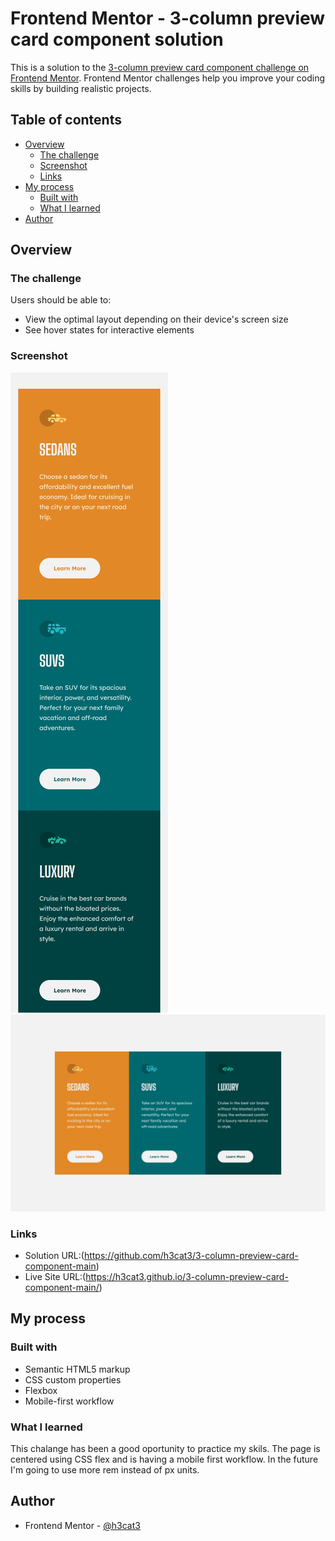 # Frontend Mentor - 3-column preview card component solution

This is a solution to the [3-column preview card component challenge on Frontend Mentor](https://www.frontendmentor.io/challenges/3column-preview-card-component-pH92eAR2-). Frontend Mentor challenges help you improve your coding skills by building realistic projects. 

## Table of contents

- [Overview](#overview)
  - [The challenge](#the-challenge)
  - [Screenshot](#screenshot)
  - [Links](#links)
- [My process](#my-process)
  - [Built with](#built-with)
  - [What I learned](#what-i-learned)
- [Author](#author)


## Overview

### The challenge

Users should be able to:

- View the optimal layout depending on their device's screen size
- See hover states for interactive elements

### Screenshot

![](/screenshoot/iPhone%20SE-1738600640217.jpeg)
![](/screenshoot/Nest%20Hub%20Max-1738600763272.jpeg)

### Links

- Solution URL:(https://github.com/h3cat3/3-column-preview-card-component-main)
- Live Site URL:(https://h3cat3.github.io/3-column-preview-card-component-main/)

## My process

### Built with

- Semantic HTML5 markup
- CSS custom properties
- Flexbox
- Mobile-first workflow


### What I learned

This chalange has been a good oportunity to practice my skils.
The page is centered using CSS flex and is having a mobile first workflow.
In the future I'm going to use more rem instead of px units.

## Author

- Frontend Mentor - [@h3cat3](https://www.frontendmentor.io/profile/h3cat3)

